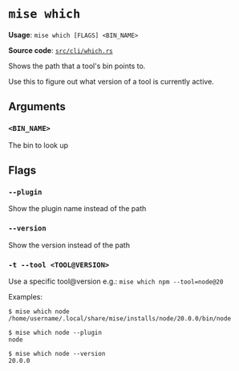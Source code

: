 # `mise which`

**Usage**: `mise which [FLAGS] <BIN_NAME>`

**Source code**: [`src/cli/which.rs`](https://github.com/jdx/mise/blob/main/src/cli/which.rs)

Shows the path that a tool's bin points to.

Use this to figure out what version of a tool is currently active.

## Arguments

### `<BIN_NAME>`

The bin to look up

## Flags

### `--plugin`

Show the plugin name instead of the path

### `--version`

Show the version instead of the path

### `-t --tool <TOOL@VERSION>`

Use a specific tool@version
e.g.: `mise which npm --tool=node@20`

Examples:

    $ mise which node
    /home/username/.local/share/mise/installs/node/20.0.0/bin/node

    $ mise which node --plugin
    node

    $ mise which node --version
    20.0.0
